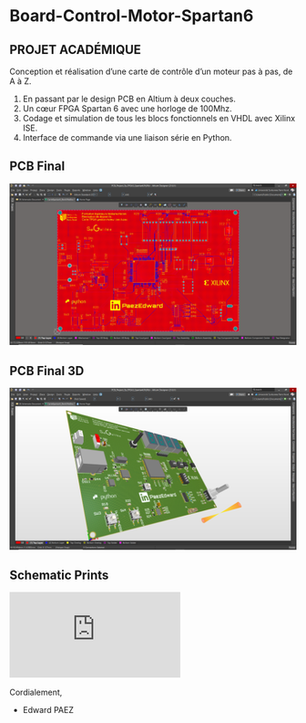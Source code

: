 # Board-Control-Motor-Spartan6
## PROJET ACADÉMIQUE 
Conception et réalisation d’une carte de contrôle d’un moteur pas à pas, de A à Z. 
1. En passant par le design PCB en Altium à deux couches.
2. Un cœur FPGA Spartan 6 avec une horloge de 100Mhz.
3. Codage et simulation de tous les blocs fonctionnels en VHDL avec Xilinx ISE.
4. Interface de commande via une liaison série en Python.

## PCB Final
![Preview](https://github.com/PaezEdward/Board-Control-Motor-Spartan6/blob/main/img/PCB_Rev1.0.png)

## PCB Final 3D
![Preview](https://github.com/PaezEdward/Board-Control-Motor-Spartan6/blob/main/img/PCB_Rev1.0_3D_02.png)

## Schematic Prints
![Preview](https://github.com/PaezEdward/Board-Control-Motor-Spartan6/blob/main/doc/Schematic_Prints_Altium.pdf)

Cordialement,
- Edward PAEZ
